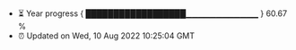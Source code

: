 - ⏳ Year progress { ██████████████████▁▁▁▁▁▁▁▁▁▁▁▁ } 60.67 %
- ⏰ Updated on Wed, 10 Aug 2022 10:25:04 GMT

